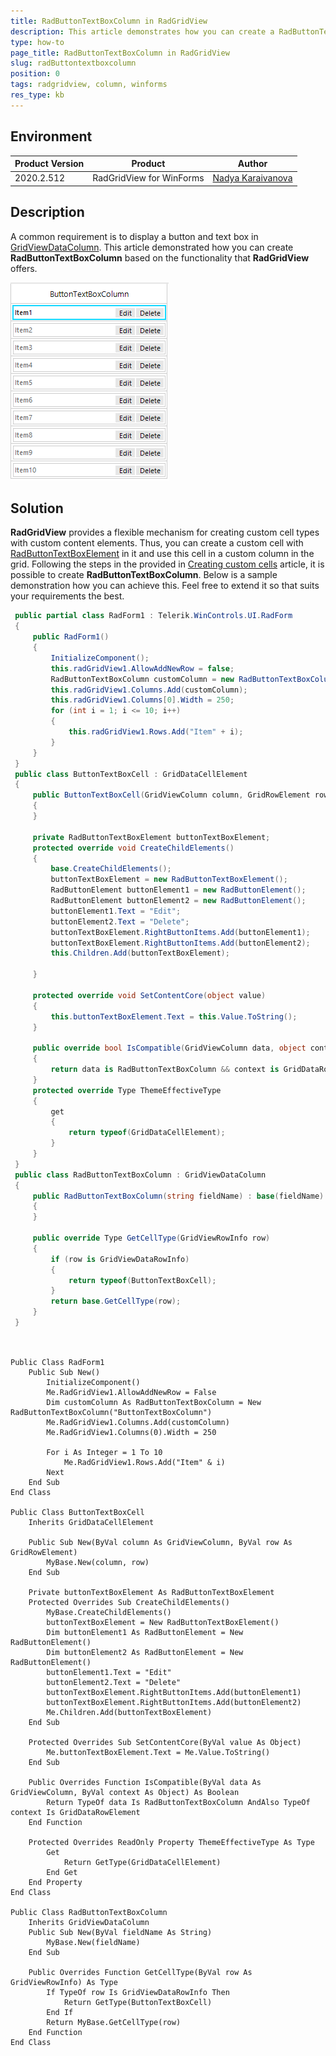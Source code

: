 ```yaml
---
title: RadButtonTextBoxColumn in RadGridView
description: This article demonstrates how you can create a RadButtonTextBoxColumn
type: how-to
page_title: RadButtonTextBoxColumn in RadGridView
slug: radButtontextboxcolumn
position: 0
tags: radgridview, column, winforms
res_type: kb
---
```


## Environment
 
|Product Version|Product|Author|
|----|----|----|
|2020.2.512|RadGridView for WinForms|[Nadya Karaivanova](https://www.telerik.com/blogs/author/nadya-karaivanova)|
 
## Description

A common requirement is to display a button and text box in [GridViewDataColumn](https://docs.telerik.com/devtools/winforms/controls/gridview/columns/gridviewdatacolumn). This article demonstrated how you can create **RadButtonTextBoxColumn** based on the functionality that **RadGridView** offers.
 
![change-font-radsavefiledialog.png](images/RadButtonTextBoxColumn.png)

## Solution 

**RadGridView** provides a flexible mechanism for creating custom cell types with custom content elements. Thus, you can create a custom cell with [RadButtonTextBoxElement](https://docs.telerik.com/devtools/winforms/controls/editors/buttontextbox/buttontextbox) in it and use this cell in a custom column in the grid. Following the steps in the provided in [Creating custom cells](https://docs.telerik.com/devtools/winforms/controls/gridview/cells/creating-custom-cells) article, it is possible to create **RadButtonTextBoxColumn**. Below is a sample demonstration how you can achieve this. Feel free to extend it so that suits your requirements the best.

````C#
 public partial class RadForm1 : Telerik.WinControls.UI.RadForm
 {
     public RadForm1()
     {
         InitializeComponent();
         this.radGridView1.AllowAddNewRow = false;
         RadButtonTextBoxColumn customColumn = new RadButtonTextBoxColumn("ButtonTextBoxColumn");
         this.radGridView1.Columns.Add(customColumn);
         this.radGridView1.Columns[0].Width = 250;
         for (int i = 1; i <= 10; i++)
         {
             this.radGridView1.Rows.Add("Item" + i);
         }
     }
 }
 public class ButtonTextBoxCell : GridDataCellElement
 {
     public ButtonTextBoxCell(GridViewColumn column, GridRowElement row) : base(column, row)
     {
     }

     private RadButtonTextBoxElement buttonTextBoxElement;
     protected override void CreateChildElements()
     {
         base.CreateChildElements();
         buttonTextBoxElement = new RadButtonTextBoxElement();
         RadButtonElement buttonElement1 = new RadButtonElement();
         RadButtonElement buttonElement2 = new RadButtonElement();
         buttonElement1.Text = "Edit";
         buttonElement2.Text = "Delete";
         buttonTextBoxElement.RightButtonItems.Add(buttonElement1);
         buttonTextBoxElement.RightButtonItems.Add(buttonElement2);
         this.Children.Add(buttonTextBoxElement);

     }

     protected override void SetContentCore(object value)
     {
         this.buttonTextBoxElement.Text = this.Value.ToString();
     }

     public override bool IsCompatible(GridViewColumn data, object context)
     {
         return data is RadButtonTextBoxColumn && context is GridDataRowElement;
     }
     protected override Type ThemeEffectiveType
     {
         get
         {
             return typeof(GridDataCellElement);
         }
     }
 }
 public class RadButtonTextBoxColumn : GridViewDataColumn
 {
     public RadButtonTextBoxColumn(string fieldName) : base(fieldName)
     {
     }

     public override Type GetCellType(GridViewRowInfo row)
     {
         if (row is GridViewDataRowInfo)
         {
             return typeof(ButtonTextBoxCell);
         }
         return base.GetCellType(row);
     }
 }
   
````
````VB.NET

Public Class RadForm1
    Public Sub New()
        InitializeComponent()
        Me.RadGridView1.AllowAddNewRow = False
        Dim customColumn As RadButtonTextBoxColumn = New RadButtonTextBoxColumn("ButtonTextBoxColumn")
        Me.RadGridView1.Columns.Add(customColumn)
        Me.RadGridView1.Columns(0).Width = 250

        For i As Integer = 1 To 10
            Me.RadGridView1.Rows.Add("Item" & i)
        Next
    End Sub
End Class

Public Class ButtonTextBoxCell
    Inherits GridDataCellElement

    Public Sub New(ByVal column As GridViewColumn, ByVal row As GridRowElement)
        MyBase.New(column, row)
    End Sub

    Private buttonTextBoxElement As RadButtonTextBoxElement
    Protected Overrides Sub CreateChildElements()
        MyBase.CreateChildElements()
        buttonTextBoxElement = New RadButtonTextBoxElement()
        Dim buttonElement1 As RadButtonElement = New RadButtonElement()
        Dim buttonElement2 As RadButtonElement = New RadButtonElement()
        buttonElement1.Text = "Edit"
        buttonElement2.Text = "Delete"
        buttonTextBoxElement.RightButtonItems.Add(buttonElement1)
        buttonTextBoxElement.RightButtonItems.Add(buttonElement2)
        Me.Children.Add(buttonTextBoxElement)
    End Sub

    Protected Overrides Sub SetContentCore(ByVal value As Object)
        Me.buttonTextBoxElement.Text = Me.Value.ToString()
    End Sub

    Public Overrides Function IsCompatible(ByVal data As GridViewColumn, ByVal context As Object) As Boolean
        Return TypeOf data Is RadButtonTextBoxColumn AndAlso TypeOf context Is GridDataRowElement
    End Function

    Protected Overrides ReadOnly Property ThemeEffectiveType As Type
        Get
            Return GetType(GridDataCellElement)
        End Get
    End Property
End Class

Public Class RadButtonTextBoxColumn
    Inherits GridViewDataColumn
    Public Sub New(ByVal fieldName As String)
        MyBase.New(fieldName)
    End Sub

    Public Overrides Function GetCellType(ByVal row As GridViewRowInfo) As Type
        If TypeOf row Is GridViewDataRowInfo Then
            Return GetType(ButtonTextBoxCell)
        End If
        Return MyBase.GetCellType(row)
    End Function
End Class

````

